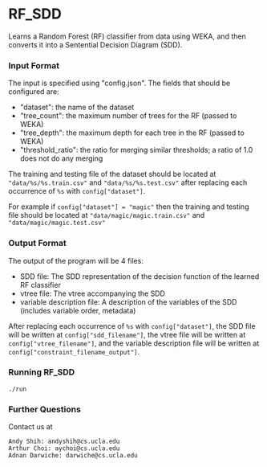 # RF_SDD

Learns a Random Forest (RF) classifier from data using WEKA, and then converts it into a Sentential Decision Diagram (SDD).

### Input Format

The input is specified using "config.json". The fields that should be configured are:

- "dataset": the name of the dataset
- "tree_count": the maximum number of trees for the RF (passed to WEKA)
- "tree_depth": the maximum depth for each tree in the RF (passed to WEKA)
- "threshold_ratio": the ratio for merging similar thresholds; a ratio of 1.0 does not do any merging

The training and testing file of the dataset should be located at ```"data/%s/%s.train.csv"``` and ```"data/%s/%s.test.csv"``` after replacing each occurrence of ```%s``` with ```config["dataset"]```.

For example if ```config["dataset"] = "magic"``` then the training and testing file should be located at ```"data/magic/magic.train.csv"``` and ```"data/magic/magic.test.csv"```

### Output Format

The output of the program will be 4 files:

- SDD file: The SDD representation of the decision function of the learned RF classifier
- vtree file: The vtree accompanying the SDD
- variable description file: A description of the variables of the SDD (includes variable order, metadata)

After replacing each occurrence of ```%s``` with ```config["dataset"]```,
the SDD file will be written at ```config["sdd_filename"]```,
the vtree file will be written at ```config["vtree_filename"]```, and
the variable description file will be written at ```config["constraint_filename_output"]```.

### Running RF_SDD

```
./run
```

### Further Questions

Contact us at 
```
Andy Shih: andyshih@cs.ucla.edu
Arthur Choi: aychoi@cs.ucla.edu
Adnan Darwiche: darwiche@cs.ucla.edu
```
